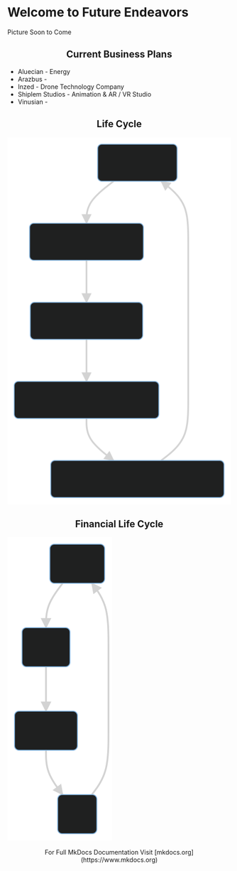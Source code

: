 # Welcome to Future Endeavors

Picture Soon to Come

<center><h2>Current Business Plans</h2></center>

* Aluecian - Energy 
* Arazbus - 
* Inzed - Drone Technology Company
* Shiplem Studios - Animation & AR / VR Studio
* Vinusian - 

<center><h2>Life Cycle</h2></center>

![](img/blc.svg)

<center><h2>Financial Life Cycle</h2></center>

![](img/flc.svg)

<center>For Full MkDocs Documentation Visit [mkdocs.org](https://www.mkdocs.org)</center>